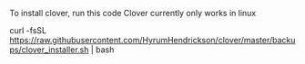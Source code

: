 To install clover, run this code
Clover currently only works in linux

curl -fsSL https://raw.githubusercontent.com/HyrumHendrickson/clover/master/backups/clover_installer.sh | bash
